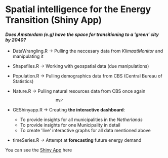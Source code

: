 # Spatial intelligence for the Energy Transition (Shiny App)

#### _Does Amsterdam (e.g) have the space for transitioning to a 'green' city by 2040?_

- DataWrangling.R -> Pulling the neccesary data from _KlimaatMonitor_ and manipulating it
- Shapefiles.R -> Working with geospatial data (due manipulations)
- Population.R -> Pulling demographics data from CBS (Central Bureau of Statistics)
- Nature.R -> Pulling natural resources data from CBS once again

                         MVP
- GEShinyapp.R -> Creating **the interactive dashboard**:
   - To provide insights for all municipalities in the _Netherlands_
   - To provide insights for one Municipality in detail
   - To create 'live' interactive graphs for all data mentioned above
   
   
- timeSeries.R -> Attempt at **forecasting** future energy demand

You can see the [Shiny App](https://lucavehbiu.shinyapps.io/FinalProject/) here

